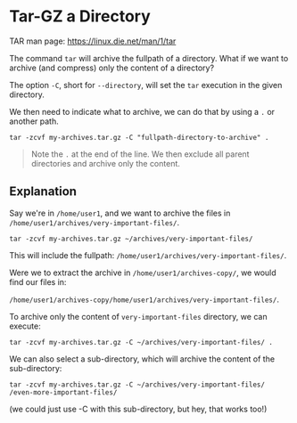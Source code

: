 # Tar-GZ a Directory

TAR man page: https://linux.die.net/man/1/tar

The command `tar` will archive the fullpath of a directory. What if we want to archive (and compress) only the content of a directory?

The option `-C`, short for `--directory`, will set the `tar` execution in the given directory.

We then need to indicate what to archive, we can do that by using a `.` or another path.

```shell
tar -zcvf my-archives.tar.gz -C "fullpath-directory-to-archive" .
```
> Note the `.` at the end of the line. We then exclude all parent directories and archive only the content.

## Explanation

Say we're in `/home/user1`, and we want to archive the files in `/home/user1/archives/very-important-files/`.

```shell
tar -zcvf my-archives.tar.gz ~/archives/very-important-files/
```
This will include the fullpath: `/home/user1/archives/very-important-files/`.

Were we to extract the archive in `/home/user1/archives-copy/`, we would find our files in:

`/home/user1/archives-copy/home/user1/archives/very-important-files/`.

To archive only the content of `very-important-files` directory, we can execute:
```shell
tar -zcvf my-archives.tar.gz -C ~/archives/very-important-files/ .
```

We can also select a sub-directory, which will archive the content of the sub-directory:
```shell
tar -zcvf my-archives.tar.gz -C ~/archives/very-important-files/ /even-more-important-files/
```
(we could just use -C with this sub-directory, but hey, that works too!)